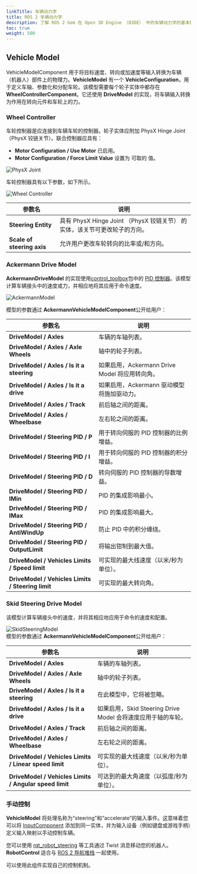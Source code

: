 ```yaml
---
linkTitle: 车辆动力学
title: ROS 2 车辆动力学
description: 了解 ROS 2 Gem 在 Open 3D Engine （O3DE） 中的车辆动力学的基本概念和结构。
toc: true
weight: 500
---
```


## Vehicle Model

VehicleModelComponent 用于将目标速度、转向或加速度等输入转换为车辆（机器人）部件上的物理力。**VehicleModel** 有一个 **VehicleConfiguration**，用于定义车轴、参数化和分配车轮。该模型需要每个轮子实体中都存在 **WheelControllerComponent**。它还使用 **DriveModel** 的实现，将车辆输入转换为作用在转向元件和车轮上的力。

### Wheel Controller

车轮控制器是应连接到车辆车轮的控制器。轮子实体应附加 PhysX Hinge Joint （PhysX 铰链关节）。联合控制器应具有：
 - **Motor Configuration / Use Motor** 已启用。
 - **Motor Configuration / Force Limit Value** 设置为 可取的 值。

![PhysX Joint](/images/user-guide/gems/ros2/physx_joint.png)

车轮控制器具有以下参数，如下所示。

![Wheel Controller](/images/user-guide/gems/ros2/wheelController.png)  

| 参数名              | 说明                                                                      |
|------------------------------|----------------------------------------------------------------------------------|
| **Steering Entity**          | 具有 PhysX Hinge Joint （PhysX 铰链关节） 的实体，该关节可更改轮子的方向。 |
| **Scale of steering axis**   | 允许用户更改车轮转向的比率或/和方向。       |

### Ackermann Drive Model

**AckermannDriveModel** 的实现使用[control_toolbox](https://github.com/ros-controls/control_toolbox)包中的 [PID 控制器](https://en.wikipedia.org/wiki/PID_controller)。该模型计算车辆接头中的速度或力，并相应地将其应用于命令速度。

![AckermannModel](/images/user-guide/gems/ros2/ackermanModel.png)

模型的参数通过 **AckermannVehicleModelComponent**公开给用户：

| 参数名              | 说明                                                                      |
|---------------------------------------------------|--------------------------------------------------------------------------|
| **DriveModel / Axles**                            | 车辆的车轴列表。                                          |
| **DriveModel / Axles / Axle Wheels**              | 轴中的轮子列表。                                              |
| **DriveModel / Axles / Is it a steering**         | 如果启用，Ackermann Drive Model 将应用转向角。  |
| **DriveModel / Axles / Is it a drive**            | 如果启用，Ackermann 驱动模型将施加驱动力。      |
| **DriveModel / Axles / Track**                    | 前后轴之间的距离。                               |
| **DriveModel / Axles / Wheelbase**                | 左右轮之间的距离。                              |
| **DriveModel / Steering PID / P**                 | 用于转向伺服的 PID 控制器的比例增益。                |
| **DriveModel / Steering PID / I**                 | 用于转向伺服的 PID 控制器的积分增益。                    |
| **DriveModel / Steering PID / D**                 | 转向伺服的 PID 控制器的导数增益。                   |
| **DriveModel / Steering PID / IMin**              | PID 的集成影响最小。                                       |
| **DriveModel / Steering PID / IMax**              | PID 的集成影响最大。                                       |
| **DriveModel / Steering PID / AntiWindUp**        | 防止 PID 中的积分缠绕。                                     |
| **DriveModel / Steering PID / OutputLimit**       | 将输出钳制到最大值。                                       |
| **DriveModel / Vehicles Limits / Speed limit**    | 可实现的最大线速度（以米/秒为单位）。                   |
| **DriveModel / Vehicles Limits / Steering limit** | 可实现的最大转向角。                                      |

### Skid Steering Drive Model
该模型计算车辆接头中的速度，并将其相应地应用于命令的速度和配置。

![SkidSteeringModel](/images/user-guide/gems/ros2/skidSteeringModel.png)  
模型的参数通过 **AckermannVehicleModelComponent**公开给用户：

| 参数名              | 说明                                                                      |
|--------------------------------------------------------|--------------------------------------------------------------------|
| **DriveModel / Axles**                                 | 车辆的车轴列表。                                      |
| **DriveModel / Axles / Axle Wheels**                   | 轴中的轮子列表。                                     |
| **DriveModel / Axles / Is it a steering**              | 在此模型中，它将被忽略。                                    |
| **DriveModel / Axles / Is it a drive**                 | 如果启用，Skid Steering Drive Model 会将速度应用于轴的车轮。|
| **DriveModel / Axles / Track**                         | 前后轴之间的距离。                           |
| **DriveModel / Axles / Wheelbase**                     | 左右轮之间的距离。                         |
| **DriveModel / Vehicles Limits / Linear speed limit**  | 可实现的最大线速度（以米/秒为单位）。             |
| **DriveModel / Vehicles Limits / Angular speed limit** | 可达到的最大角速度（以弧度/秒为单位）。          |

### 手动控制

**VehicleModel** 将处理名称为“steering”和“accelerate”的输入事件。这意味着您可以将 [InputComponent](/docs/user-guide/components/reference/gameplay/input/) 添加到同一实体，并为输入设备（例如键盘或游戏手柄）定义输入映射以手动控制车辆。

您可以使用 [rqt_robot_steering](https://index.ros.org/p/rqt_robot_steering/) 等工具通过 Twist 消息移动您的机器人。**RobotControl** 适合与 [ROS 2 导航堆栈](https://navigation.ros.org/) 一起使用。

可以使用此组件实现自己的控制机制。
